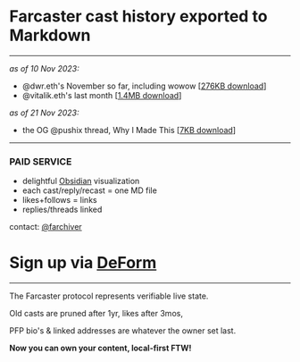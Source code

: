 # Farcaster cast history exported to Markdown
---

*as of 10 Nov 2023:*

- @dwr.eth's November so far, including wowow [[276KB download](tarballs/dwr.eth_mtd_20231109.tar.gz)]
- @vitalik.eth's last month [[1.4MB download](tarballs/vitalik.eth_1m_20231109.tar.gz)]

*as of 21 Nov 2023:*

- the OG @pushix thread, Why I Made This [[7KB download](tarballs/pushix_thread_20230409.tar.gz)]
  
---

### **PAID SERVICE**

- delightful [Obsidian](https://obsidian.md/) visualization
- each cast/reply/recast = one MD file
- likes+follows = links
- replies/threads linked

contact: [@farchiver](https://warpcast.com/farchiver)

# Sign up via [DeForm](https://app.deform.cc/form/0e15e3e2-1252-405e-bb8e-9a4c4da0bbcd)

---

The Farcaster protocol represents verifiable live state.

Old casts are pruned after 1yr,
likes after 3mos,

PFP bio's & linked addresses are whatever the owner set last.

**Now you can own your content, local-first FTW!**
